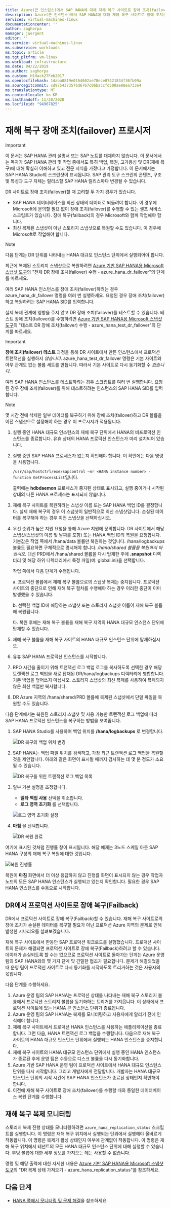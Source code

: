 ```yaml
---
title: Azure(큰 인스턴스)에서 SAP HANA에 대해 재해 복구 사이트로 장애 조치(failover)를 수행하는 방법 | Microsoft Docs
description: Azure(큰 인스턴스)에서 SAP HANA에 대해 재해 복구 사이트로 장애 조치(failover)를 수행하는 방법
services: virtual-machines-linux
documentationcenter: ''
author: saghorpa
manager: juergent
editor: ''
ms.service: virtual-machines-linux
ms.subservice: workloads
ms.topic: article
ms.tgt_pltfrm: vm-linux
ms.workload: infrastructure
ms.date: 04/22/2019
ms.author: saghorpa
ms.custom: H1Hack27Feb2017
ms.openlocfilehash: 1daba0819e0164602ae78ece87421834f36fb09a
ms.sourcegitcommit: cd9754373576d6767c06baccfd500ae88ea733e4
ms.translationtype: MT
ms.contentlocale: ko-KR
ms.lasthandoff: 11/20/2020
ms.locfileid: "94967825"
---
```

# <a name="disaster-recovery-failover-procedure"></a>재해 복구 장애 조치(failover) 프로시저


>[!IMPORTANT]
>이 문서는 SAP HANA 관리 설명서 또는 SAP 노트를 대체하지 않습니다. 이 문서에서는 독자가 SAP HANA 관리 및 작업 중에서도 특히 백업, 복원, 고가용성 및 DR(재해 복구)에 대해 확실히 이해하고 있고 전문 지식을 가졌다고 가정합니다. 이 문서에서는 SAP HANA Studio의 스크린샷이 표시됩니다. SAP 관리 도구 스크린의 콘텐츠, 구조 및 특성과 도구 자체는 릴리스할 SAP HANA 릴리스마다 변경될 수 있습니다.

DR 사이트로 장애 조치(failover)할 때 고려할 두 가지 경우가 있습니다.

- SAP HANA 데이터베이스를 최신 상태의 데이터로 되돌려야 합니다. 이 경우에 Microsoft에 문의할 필요 없이 장애 조치(failover)를 수행할 수 있는 셀프 서비스 스크립트가 있습니다. 장애 복구(failback)의 경우 Microsoft와 함께 작업해야 합니다.
- 최신 복제된 스냅샷이 아닌 스토리지 스냅샷으로 복원할 수도 있습니다. 이 경우에 Microsoft로 작업해야 합니다. 

>[!NOTE]
>다음 단계는 DR 단위를 나타내는 HANA 대규모 인스턴스 단위에서 실행되어야 합니다. 
 
최근에 복제된 스토리지 스냅샷으로 복원하려면 [Azure 기반 SAP HANA용 Microsoft 스냅샷 도구](https://github.com/Azure/hana-large-instances-self-service-scripts/blob/master/snapshot_tools_v4.3/Microsoft%20Snapshot%20Tools%20for%20SAP%20HANA%20on%20Azure%20v4.3.pdf)의 "전체 DR 장애 조치(failover) 수행 - azure_hana_dr_failover"의 단계를 따르세요. 

여러 SAP HANA 인스턴스를 장애 조치(failover)하려는 경우 azure_hana_dr_failover 명령을 여러 번 실행하세요. 요청된 경우 장애 조치(failover)하고 복원하려는 SAP HANA SID를 입력합니다. 


실제 복제 관계에 영향을 주지 않고 DR 장애 조치(failover)를 테스트할 수 있습니다. 테스트 장애 조치(failover)를 수행하려면 [Azure 기반 SAP HANA용 Microsoft 스냅샷 도구](https://github.com/Azure/hana-large-instances-self-service-scripts/blob/master/snapshot_tools_v4.3/Microsoft%20Snapshot%20Tools%20for%20SAP%20HANA%20on%20Azure%20v4.3.pdf)의 "테스트 DR 장애 조치(failover) 수행 - azure_hana_test_dr_failover"의 단계를 따르세요. 

>[!IMPORTANT]
>**장애 조치(failover) 테스트** 과정을 통해 DR 사이트에서 만든 인스턴스에서 프로덕션 트랜잭션을 실행하지 *않습니다*. azure_hana_test_dr_failover 명령은 기본 사이트와 아무 관계도 없는 볼륨 세트를 만듭니다. 따라서 기본 사이트로 다시 동기화할 수 *없습니다*. 

여러 SAP HANA 인스턴스를 테스트하려는 경우 스크립트를 여러 번 실행합니다. 요청된 경우 장애 조치(failover)를 위해 테스트하려는 인스턴스의 SAP HANA SID를 입력합니다. 

>[!NOTE]
>몇 시간 전에 삭제한 일부 데이터를 복구하기 위해 장애 조치(failover)하고 DR 볼륨을 이전 스냅샷으로 설정해야 하는 경우 이 프로시저가 적용됩니다. 

1. 실행 중인 HANA 대규모 인스턴스의 재해 복구 단위에서 HANA의 비프로덕션 인스턴스를 종료합니다. 유휴 상태의 HANA 프로덕션 인스턴스가 미리 설치되어 있습니다.
1. 실행 중인 SAP HANA 프로세스가 없는지 확인해야 합니다. 이 확인에는 다음 명령을 사용합니다.

      `/usr/sap/hostctrl/exe/sapcontrol –nr <HANA instance number> - function GetProcessList`입니다.

      출력에는 **hdbdaemon** 프로세스가 중지된 상태로 표시되고, 실행 중이거나 시작된 상태의 다른 HANA 프로세스는 표시되지 않습니다.
1. 재해 복구 사이트를 복원하려는 스냅샷 이름 또는 SAP HANA 백업 ID를 결정합니다. 실제 재해 복구의 경우 이 스냅샷이 일반적으로 최신 스냅샷입니다. 손실된 데이터를 복구해야 하는 경우 이전 스냅샷을 선택하십시오.
1. 우선 순위가 높은 지원 요청을 통해 Azure 지원에 문의합니다. DR 사이트에서 해당 스냅샷(스냅샷의 이름 및 날짜를 포함) 또는 HANA 백업 ID의 복원을 요청합니다. 기본값은 작업 쪽에서 /hana/data 볼륨만 복원하는 것입니다. /hana/logbackups 볼륨도 필요하면 구체적으로 명시해야 합니다. */hana/shared 볼륨을 복원하지 마십시오.* 대신 PRD에서 /hana/shared 볼륨을 다시 탑재한 후에 **.snapshot** 디렉터리 및 해당 하위 디렉터리에서 특정 파일(예: global.ini)을 선택합니다. 

   작업 쪽에서 다음 단계가 수행됩니다.

   a. 프로덕션 볼륨에서 재해 복구 볼륨으로의 스냅샷 복제는 중지됩니다. 프로덕션 사이트의 중단으로 인해 재해 복구 절차를 수행해야 하는 경우 이러한 중단이 이미 발생했을 수 있습니다.
   
   b. 선택한 백업 ID에 해당하는 스냅샷 또는 스토리지 스냅샷 이름이 재해 복구 볼륨에 복원됩니다.
   
   다. 복원 후에는 재해 복구 볼륨을 재해 복구 지역의 HANA 대규모 인스턴스 단위에 탑재할 수 있습니다.
      
1. 재해 복구 볼륨을 재해 복구 사이트의 HANA 대규모 인스턴스 단위에 탑재하십시오. 
1. 유휴 SAP HANA 프로덕션 인스턴스를 시작합니다.
1. RPO 시간을 줄이기 위해 트랜잭션 로그 백업 로그를 복사하도록 선택한 경우 해당 트랜잭션 로그 백업을 새로 탑재된 DR/hana/logbackups 디렉터리에 병합합니다. 기존 백업을 덮어쓰지 마십시오. 스토리지 스냅샷의 최신 복제를 사용하여 복제되지 않은 최신 백업만 복사합니다.
1. DR Azure 지역의 /hana/shared/PRD 볼륨에 복제된 스냅샷에서 단일 파일을 복원할 수도 있습니다.

다음 단계에서는 복원된 스토리지 스냅샷 및 사용 가능한 트랜잭션 로그 백업에 따라 SAP HANA 프로덕션 인스턴스를 복구하는 방법을 보여줍니다.

1. SAP HANA Studio를 사용하여 백업 위치를 **/hana/logbackups** 로 변경합니다.

   ![DR 복구의 백업 위치 변경](./media/hana-overview-high-availability-disaster-recovery/change_backup_location_dr1.png)

1. SAP HANA는 백업 파일 위치를 검색하고, 가장 최근 트랜잭션 로그 백업을 복원할 것을 제안합니다. 아래와 같은 화면이 표시될 때까지 검사하는 데 몇 분 정도가 소요될 수 있습니다.

   ![DR 복구를 위한 트랜잭션 로그 백업 목록](./media/hana-overview-high-availability-disaster-recovery/backup_list_dr2.PNG)

1. 일부 기본 설정을 조정합니다.

      - **델타 백업 사용** 선택을 취소합니다.
      - **로그 영역 초기화** 를 선택합니다.

   ![로그 영역 초기화 설정](./media/hana-overview-high-availability-disaster-recovery/initialize_log_dr3.PNG)

1. **마침** 을 선택합니다.

   ![DR 복원 완료](./media/hana-overview-high-availability-disaster-recovery/finish_dr4.PNG)

여기에 표시된 것처럼 진행률 창이 표시됩니다. 해당 예제는 3노드 스케일 아웃 SAP HANA 구성의 재해 복구 복원에 대한 것입니다.

![복원 진행률](./media/hana-overview-high-availability-disaster-recovery/restore_progress_dr5.PNG)

복원이 **마침** 화면에서 더 이상 응답하지 않고 진행률 화면이 표시되지 않는 경우 작업자 노드의 모든 SAP HANA 인스턴스가 실행되고 있는지 확인합니다. 필요한 경우 SAP HANA 인스턴스를 수동으로 시작합니다.


## <a name="failback-from-a-dr-to-a-production-site"></a>DR에서 프로덕션 사이트로 장애 복구(Failback)
DR에서 프로덕션 사이트로 장애 복구(Failback)할 수 있습니다. 재해 복구 사이트로의 장애 조치가 손실된 데이터를 복구할 필요가 아닌 프로덕션 Azure 지역의 문제로 인해 발생한 시나리오를 살펴보겠습니다. 

재해 복구 사이트에서 한동안 SAP 프로덕션 워크로드를 실행했습니다. 프로덕션 사이트의 문제가 해결되면 프로덕션 사이트로 장애 복구(Failback)하려고 할 수 있습니다. 데이터가 손실되도록 할 수는 없으므로 프로덕션 사이트로 돌아가는 단계는 Azure 운영 팀의 SAP HANA와의 몇 가지 단계 및 긴밀한 협조가 필요합니다. 문제가 해결되었을 때 운영 팀이 프로덕션 사이트로 다시 동기화를 시작하도록 트리거하는 것은 사용자의 몫입니다.

다음 단계를 수행하세요.

1. Azure 운영 팀의 SAP HANA는 프로덕션 상태를 나타내는 재해 복구 스토리지 볼륨에서 프로덕션 스토리지 볼륨을 동기화하는 트리거를 가져옵니다. 이 상태에서 프로덕션 사이트에 있는 HANA 큰 인스턴스 단위가 종료됩니다.
1. Azure 운영 팀의 SAP HANA는 복제를 모니터링하고 사용자에게 알리기 전에 인식해야 합니다.
1. 재해 복구 사이트에서 프로덕션 HANA 인스턴스를 사용하는 애플리케이션을 종료합니다. 그런 다음, HANA 트랜잭션 로그 백업을 수행합니다. 다음으로 재해 복구 사이트의 HANA 대규모 인스턴스 단위에서 실행되는 HANA 인스턴스를 중지합니다.
1. 재해 복구 사이트의 HANA 대규모 인스턴스 단위에서 실행 중인 HANA 인스턴스가 종료된 후에 운영 팀은 수동으로 디스크 볼륨을 다시 동기화합니다.
1. Azure 기반 SAP HANA 운영 팀이 프로덕션 사이트에서 HANA 대규모 인스턴스 단위를 다시 시작합니다. 그리고 개발자에게 전달합니다. 개발자는 HANA 대규모 인스턴스 단위의 시작 시간에 SAP HANA 인스턴스가 종료된 상태인지 확인해야 합니다.
1. 이전에 재해 복구 사이트로 장애 조치(failover)를 수행할 때와 동일한 데이터베이스 복원 단계를 수행합니다.

## <a name="monitor-disaster-recovery-replication"></a>재해 복구 복제 모니터링

스토리지 복제 진행 상태를 모니터링하려면 `azure_hana_replication_status` 스크립트를 실행합니다. 이 명령은 재해 복구 위치에서 실행되는 단위에서 실행해야 올바르게 작동합니다. 이 명령은 복제가 활성 상태인지 여부에 관계없이 작동합니다. 이 명령은 재해 복구 위치에서 테넌트의 모든 HANA 대규모 인스턴스 단위에 대해 실행할 수 있습니다. 부팅 볼륨에 대한 세부 정보를 가져오는 데는 사용할 수 없습니다. 

명령 및 해당 출력에 대한 자세한 내용은 [Azure 기반 SAP HANA용 Microsoft 스냅샷 도구](https://github.com/Azure/hana-large-instances-self-service-scripts/blob/master/snapshot_tools_v4.3/Microsoft%20Snapshot%20Tools%20for%20SAP%20HANA%20on%20Azure%20v4.3.pdf)의 "DR 복제 상태 가져오기 - azure_hana_replication_status"를 참조하세요.


## <a name="next-steps"></a>다음 단계
- [HANA 쪽에서 모니터링 및 문제 해결](hana-monitor-troubleshoot.md)을 참조하세요.
